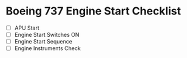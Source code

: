 # Boeing 737 Engine Start Checklist

- [ ] APU Start
- [ ] Engine Start Switches ON
- [ ] Engine Start Sequence
- [ ] Engine Instruments Check
